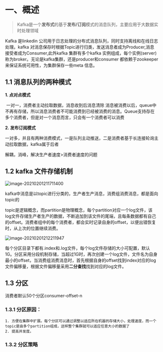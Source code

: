 # 一、概述

>Kafka是一个**发布式**的基于**发布/订阅**模式的消息队列，主要应用于大数据实时处理领域

Kafka 是linkedin 公司用于日志处理的分布式消息队列，同时支持离线和在线日志处理。kafka 对消息保存时根据Topic进行归类，发送消息者成为Producer,消息接受者成为Consumer,此外kafka 集群有多个kafka 实例组成，每个实例(server)称为broker。无论是kafka集群，还是producer和consumer 都依赖于zookeeper 来保证系统可用性，为集群保存一些meta 信息。

## 1.1 消息队列的两种模式

**1. 点对点模式**

​	一对一，消费者主动拉取数据，消息收到后消息清除
​    消息被消费以后，queue中不再有存储，所以消息消费者不可能消费到已经被消费的消息。Queue支持存在多个消费者，但是对一个消息而言，只会有一个消费者可以消费

**2. 发布订阅模式**

  一对多，并且有两种消费模式，一是队列主动推送，二是消费者基于长连接轮询主动拉取数据，kafka属于后者



解耦，消峰，解决生产者速度>消费者速度的问题

## 1.2 kafka 文件存储机制

![image-20210201211711400](D:\myself\springboot-example\文档\typora\images\kafka04.png)

kafka中消息是以topic进行分类的，生产者生产消息，消费组消费消息，都是面向topic的

topic是逻辑概念，而partition是物理概念，每个partition对应一个log文件，该log文件存储生产者生产的数据，不断追加到该文件的尾端，且每条数据都有自己的offset。消费者组中的每个消费者，都会实时记录自身的offset，以便出错恢复时，从上次的位置继续消费。

![image-20210201212211947](D:\myself\springboot-example\文档\typora\images\kafka05.png)

每个分区目录下都有.index和.log文件，每个log文件存储的大小可配置，默认1G。分区采用分段机制存储，当超过1G时，再次创建一个log文件，文件名为自身最小的offset，当消费组消费消息时，首先根据自身的offset找到index对应的log文件偏移量，根据文件偏移量采用**二分查找**找到对应的log文件。

## 1.3 分区

   消费者默认50个分区consumer-offset-n

### 1.3.1 分区原因：

	1. 方便在集群中扩展。每个分区可以通过调整以适应所在机器的存储大小，处理速度，而一个topic是由多个partition组成，这样整个集群就可以适应任意大小的数据了
 	2. 提高并发度。

### 1.3.2 分区策略


